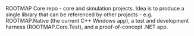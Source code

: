 ROOTMAP Core repo - core and simulation projects. Idea is to produce a single library that can be referenced by other projects - e.g. ROOTMAP.Native (the current C++ Windows app), a test and development harness (ROOTMAP.Core.Test), and a proof-of-concept .NET app.
